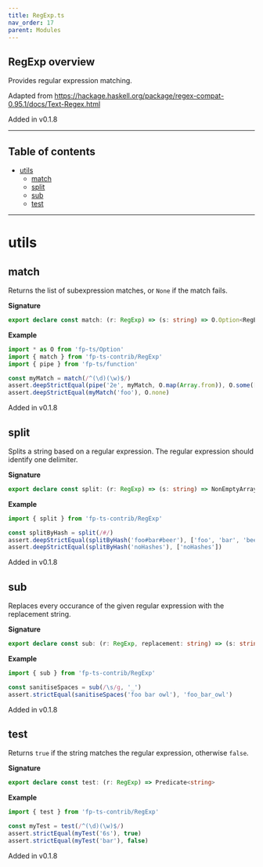 ```yaml
---
title: RegExp.ts
nav_order: 17
parent: Modules
---
```


## RegExp overview

Provides regular expression matching.

Adapted from https://hackage.haskell.org/package/regex-compat-0.95.1/docs/Text-Regex.html

Added in v0.1.8

---

<h2 class="text-delta">Table of contents</h2>

- [utils](#utils)
  - [match](#match)
  - [split](#split)
  - [sub](#sub)
  - [test](#test)

---

# utils

## match

Returns the list of subexpression matches, or `None` if the match fails.

**Signature**

```ts
export declare const match: (r: RegExp) => (s: string) => O.Option<RegExpMatchArray>
```

**Example**

```ts
import * as O from 'fp-ts/Option'
import { match } from 'fp-ts-contrib/RegExp'
import { pipe } from 'fp-ts/function'

const myMatch = match(/^(\d)(\w)$/)
assert.deepStrictEqual(pipe('2e', myMatch, O.map(Array.from)), O.some(['2e', '2', 'e']))
assert.deepStrictEqual(myMatch('foo'), O.none)
```

Added in v0.1.8

## split

Splits a string based on a regular expression. The regular expression
should identify one delimiter.

**Signature**

```ts
export declare const split: (r: RegExp) => (s: string) => NonEmptyArray<string>
```

**Example**

```ts
import { split } from 'fp-ts-contrib/RegExp'

const splitByHash = split(/#/)
assert.deepStrictEqual(splitByHash('foo#bar#beer'), ['foo', 'bar', 'beer'])
assert.deepStrictEqual(splitByHash('noHashes'), ['noHashes'])
```

Added in v0.1.8

## sub

Replaces every occurance of the given regular expression
with the replacement string.

**Signature**

```ts
export declare const sub: (r: RegExp, replacement: string) => (s: string) => string
```

**Example**

```ts
import { sub } from 'fp-ts-contrib/RegExp'

const sanitiseSpaces = sub(/\s/g, '_')
assert.strictEqual(sanitiseSpaces('foo bar owl'), 'foo_bar_owl')
```

Added in v0.1.8

## test

Returns `true` if the string matches the regular expression,
otherwise `false`.

**Signature**

```ts
export declare const test: (r: RegExp) => Predicate<string>
```

**Example**

```ts
import { test } from 'fp-ts-contrib/RegExp'

const myTest = test(/^(\d)(\w)$/)
assert.strictEqual(myTest('6s'), true)
assert.strictEqual(myTest('bar'), false)
```

Added in v0.1.8
